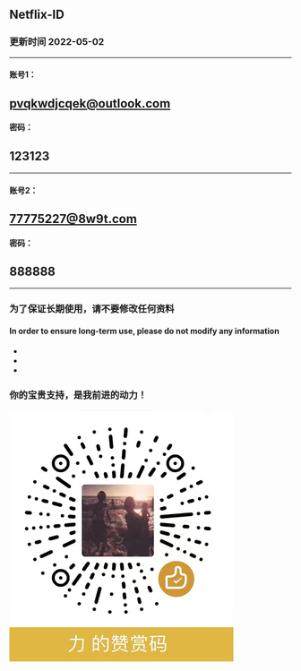 ## Netflix-ID    
### 更新时间 2022-05-02
-----------------------------------------
#### 账号1：
## pvqkwdjcqek@outlook.com
#### 密码：
## 123123
-----------------------------------------
#### 账号2：
## 77775227@8w9t.com
#### 密码：
## 888888
-----------------------------------------
### 为了保证长期使用，请不要修改任何资料
#### In order to ensure long-term use, please do not modify any information


-
-
-


   ### 你的宝贵支持，是我前进的动力！

![weixin](https://github.com/raoli1986/raoli1986.github.io/blob/main/weixinS.jpg)
